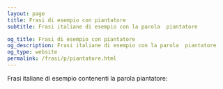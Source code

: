 ```yaml
---
layout: page
title: Frasi di esempio con piantatore 
subtitle: Frasi italiane di esempio con la parola  piantatore

og_title: Frasi di esempio con piantatore 
og_description: Frasi italiane di esempio con la parola  piantatore
og_type: website
permalink: /frasi/p/piantatore.html
---
```


Frasi italiane di esempio contenenti la parola piantatore:


